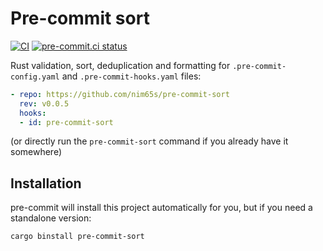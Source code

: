 # Pre-commit sort

[![CI](https://github.com/nim65s/pre-commit-sort/actions/workflows/ci.yml/badge.svg)](https://github.com/nim65s/pre-commit-sort/actions/workflows/ci.yml)
[![pre-commit.ci status](https://results.pre-commit.ci/badge/github/nim65s/pre-commit-sort/main.svg)](https://results.pre-commit.ci/latest/github/nim65s/pre-commit-sort/main)

Rust validation, sort, deduplication and formatting for `.pre-commit-config.yaml` and `.pre-commit-hooks.yaml` files:

```yaml
- repo: https://github.com/nim65s/pre-commit-sort
  rev: v0.0.5
  hooks:
  - id: pre-commit-sort
```

(or directly run the `pre-commit-sort` command if you already have it somewhere)

## Installation

pre-commit will install this project automatically for you, but if you need a standalone version:

```
cargo binstall pre-commit-sort
```
